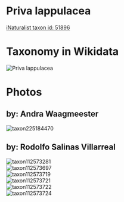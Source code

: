 
Priva lappulacea
================
  
[iNaturalist taxon id: 51896](https://www.inaturalist.org/taxa/51896)
# Taxonomy in Wikidata
  
![Priva lappulacea](../wikidata_schemas/Priva_lappulacea.gv.png)
# Photos

## by: Andra Waagmeester
  
![taxon225184470](https://inaturalist-open-data.s3.amazonaws.com/photos/241323070/medium.jpeg)
## by: Rodolfo Salinas Villarreal
  
![taxon112573281](https://inaturalist-open-data.s3.amazonaws.com/photos/120628448/medium.jpeg)  
![taxon112573697](https://inaturalist-open-data.s3.amazonaws.com/photos/120628894/medium.jpg)  
![taxon112573719](https://inaturalist-open-data.s3.amazonaws.com/photos/120628905/medium.jpg)  
![taxon112573721](https://inaturalist-open-data.s3.amazonaws.com/photos/120628907/medium.jpg)  
![taxon112573722](https://inaturalist-open-data.s3.amazonaws.com/photos/120628909/medium.jpg)  
![taxon112573724](https://inaturalist-open-data.s3.amazonaws.com/photos/120628914/medium.jpg)
